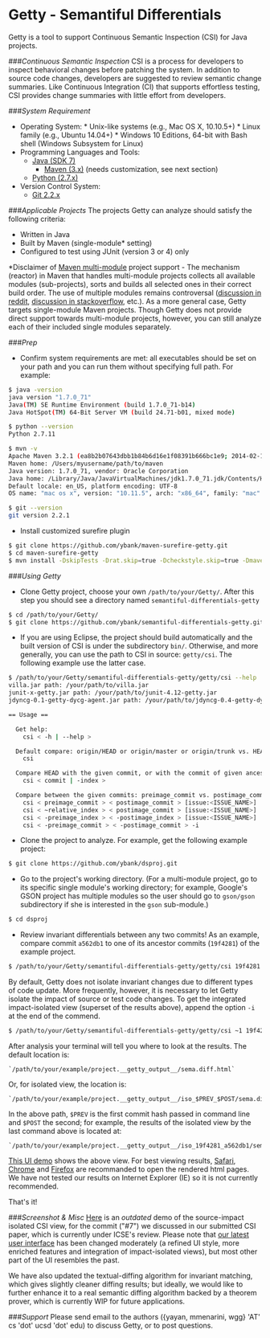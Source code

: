 # Getty - Semantiful Differentials

Getty is a tool to support Continuous Semantic Inspection (CSI) for Java projects.

###*Continuous Semantic Inspection*
CSI is a process for developers to inspect behavioral changes before patching the system. 
In addition to source code changes, developers are suggested to review semantic change summaries. 
Like Continuous Integration (CI) that supports effortless testing, CSI provides change summaries with little effort from developers.

###*System Requirement*
  *  Operating System:
    *  Unix-like systems (e.g., Mac OS X, 10.10.5+)
    *  Linux family (e.g., Ubuntu 14.04+)
    *  Windows 10 Editions, 64-bit with Bash shell (Windows Subsystem for Linux)
  * Programming Languages and Tools:
    * [Java (SDK 7)](http://www.oracle.com/technetwork/java/javase/downloads/jdk7-downloads-1880260.html)
      * [Maven (3.x)](https://maven.apache.org/) (needs customization, see next section)
    * [Python (2.7.x)](https://www.python.org/)
  * Version Control System:
    * [Git 2.2.x](https://git-scm.com/)

###*Applicable Projects*
The projects Getty can analyze should satisfy the following criteria:
  * Written in Java
  * Built by Maven (single-module\* setting)
  * Configured to test using JUnit (version 3 or 4) only

\*Disclaimer of [Maven multi-module](https://maven.apache.org/guides/mini/guide-multiple-modules.html) project support - The mechanism (reactor) in Maven that handles multi-module projects collects all available modules (sub-projects), sorts and builds all selected ones in their correct build order. The use of multiple modules remains controversal ([discussion in reddit](https://www.reddit.com/r/programming/comments/1ns6ae/maven_is_broken_by_design/?st=itjkarzb&sh=4aee9c04), [discussion in stackoverflow](http://stackoverflow.com/questions/11730791/why-and-when-to-create-a-multi-module-maven-project), etc.). As a more general case, Getty targets single-module Maven projects. Though Getty does not provide direct support towards multi-module projects, however, you can still analyze each of their included single modules separately.

###*Prep*
  * Confirm system requirements are met: all executables should be set on your path and you can run them without specifying full path. For example:
  
  ```bash
  $ java -version
  java version "1.7.0_71"
  Java(TM) SE Runtime Environment (build 1.7.0_71-b14)
  Java HotSpot(TM) 64-Bit Server VM (build 24.71-b01, mixed mode)
  
  $ python --version
  Python 2.7.11
  
  $ mvn -v
  Apache Maven 3.2.1 (ea8b2b07643dbb1b84b6d16e1f08391b666bc1e9; 2014-02-14T09:37:52-08:00)
  Maven home: /Users/myusername/path/to/maven
  Java version: 1.7.0_71, vendor: Oracle Corporation
  Java home: /Library/Java/JavaVirtualMachines/jdk1.7.0_71.jdk/Contents/Home/jre
  Default locale: en_US, platform encoding: UTF-8
  OS name: "mac os x", version: "10.11.5", arch: "x86_64", family: "mac"
  
  $ git --version
  git version 2.2.1
  ```
  
  * Install customized surefire plugin
  
  ```bash
  $ git clone https://github.com/ybank/maven-surefire-getty.git
  $ cd maven-surefire-getty
  $ mvn install -DskipTests -Drat.skip=true -Dcheckstyle.skip=true -Dmaven.plugin.skip=true
  ```

###*Using Getty*
  * Clone Getty project, choose your own `/path/to/your/Getty/`. After this step you should see a directory named `semantiful-differentials-getty`
  
  ```bash
  $ cd /path/to/your/Getty/
  $ git clone https://github.com/ybank/semantiful-differentials-getty.git
  ```
  
  * If you are using Eclipse, the project should build automatically and the built version of CSI is under the subdirectory `bin/`. Otherwise, and more generally, you can use the path to CSI in source: `getty/csi`. The following example use the latter case.
  
  ```bash
  $ /path/to/your/Getty/semantiful-differentials-getty/getty/csi --help
  villa.jar path: /your/path/to/villa.jar
  junit-x-getty.jar path: /your/path/to/junit-4.12-getty.jar
  jdyncg-0.1-getty-dycg-agent.jar path: /your/path/to/jdyncg-0.4-getty-dycg-agent.jar
  
  == Usage ==
  
  	Get help:
  	  csi < -h | --help >
  
  	Default compare: origin/HEAD or origin/master or origin/trunk vs. HEAD:
  	  csi
  
  	Compare HEAD with the given commit, or with the commit of given ancestor index:
  	  csi < commit | -index >
  
  	Compare between the given commits: preimage_commit vs. postimage_commit (give issue name optionally):
  	  csi < preimage_commit > < postimage_commit > [issue:<ISSUE_NAME>]
  	  csi < ~relative_index > < postimage_commit > [issue:<ISSUE_NAME>]
  	  csi < -preimage_index > < -postimage_index > [issue:<ISSUE_NAME>]
  	  csi < -preimage_commit > < -postimage_commit > -i
  ```

  * Clone the project to analyze. For example, get the following example project:
  
  ```bash
  $ git clone https://github.com/ybank/dsproj.git
  ```
  
  * Go to the project's working directory. (For a multi-module project, go to its specific single module's working directory; for example, Google's GSON project has multiple modules so the user should go to `gson/gson` subdirectory if she is interested in the `gson` sub-module.)
  ```bash
  $ cd dsproj
  ```
  
  * Review invariant differentials between any two commits! As an example, compare commit `a562db1` to one of its ancestor commits (`19f4281`) of the example project.
  
  ```bash
  $ /path/to/your/Getty/semantiful-differentials-getty/getty/csi 19f4281 a562db1
  ```
  By default, Getty does not isolate invariant changes due to different types of code update. More frequently, however, it is necessary to let Getty isolate the impact of source or test code changes. To get the integrated impact-isolated view (superset of the results above), append the option `-i` at the end of the commend.
  ```bash
  $ /path/to/your/Getty/semantiful-differentials-getty/getty/csi ~1 19f4281 a562db1 -i
  ```
  
  After analysis your terminal will tell you where to look at the results. 
  The default location is:
  
    `/path/to/your/example/project.__getty_output__/sema.diff.html`
  
  Or, for isolated view, the location is:
  
    `/path/to/your/example/project.__getty_output__/iso_$PREV_$POST/sema.diff.html`
  
  In the above path, `$PREV` is the first commit hash passed in command line and `$POST` the second; for example, the results of the isolated view by the last command above is located at:
  
    `/path/to/your/example/project.__getty_output__/iso_19f4281_a562db1/sema.diff.html`
  
  [This UI demo](http://sosa01.ucsd.edu:8000/sema.diff.html) shows the above view. For best viewing results, [Safari](http://www.apple.com/safari/), [Chrome](https://www.google.com/chrome/) and [Firefox](https://www.mozilla.org/en-US/firefox/new/) are recommanded to open the rendered html pages. We have not tested our results on Internet Explorer (IE) so it is not currently recommended.
  
  That's it!

###*Screenshot & Misc*
[Here](http://sosa08.ucsd.edu:7999/sema.diff.html) is an *outdated* demo of the source-impact isolated CSI view, for the commit ("#7") we discussed in our submitted CSI paper, which is currently under ICSE's review. Please note that [our latest user interface](http://sosa08.ucsd.edu:8000/sema.diff.html) has been changed moderately (a refined UI style, more enriched features and integration of impact-isolated views), but most other part of the UI resembles the past.

We have also updated the textual-diffing algorithm for invariant matching, which gives slightly cleaner diffing results; but ideally, we would like to further enhance it to a real semantic diffing algorithm backed by a theorem prover, which is currently WIP for future applications.
  
###*Support*
Please send email to the authors ({yayan, mmenarini, wgg} 'AT' cs 'dot' ucsd 'dot' edu) to discuss Getty, or to post questions.
